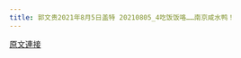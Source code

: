 ```yaml
---
title: 郭文贵2021年8月5日盖特 20210805_4吃饭饭咯……南京咸水鸭！
---
```


[原文連接](https://gnews.org/ThreadView/53481662)


